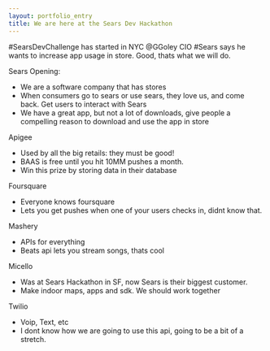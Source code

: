 ```yaml
---
layout: portfolio_entry
title: We are here at the Sears Dev Hackathon
---
```


#SearsDevChallenge has started in NYC @GGoley CIO #Sears says he wants to increase app usage in store. Good, thats what we will do.

Sears Opening:
* We are a software company that has stores
* When consumers go to sears or use sears, they love us, and come back. Get users to interact with Sears
* We have a great app, but not a lot of downloads, give people a compelling reason to download and use the app in store

Apigee
* Used by all the big retails: they must be good!
* BAAS is free until you hit 10MM pushes a month.
* Win this prize by storing data in their database

Foursquare
* Everyone knows foursquare
* Lets you get pushes when one of your users checks in, didnt know that.

Mashery
* APIs for everything
* Beats api lets you stream songs, thats cool

Micello
* Was at Sears Hackathon in SF, now Sears is their biggest customer. 
* Make indoor maps, apps and sdk. We should work together

Twilio
* Voip, Text, etc
* I dont know how we are going to use this api, going to be a bit of a stretch.
